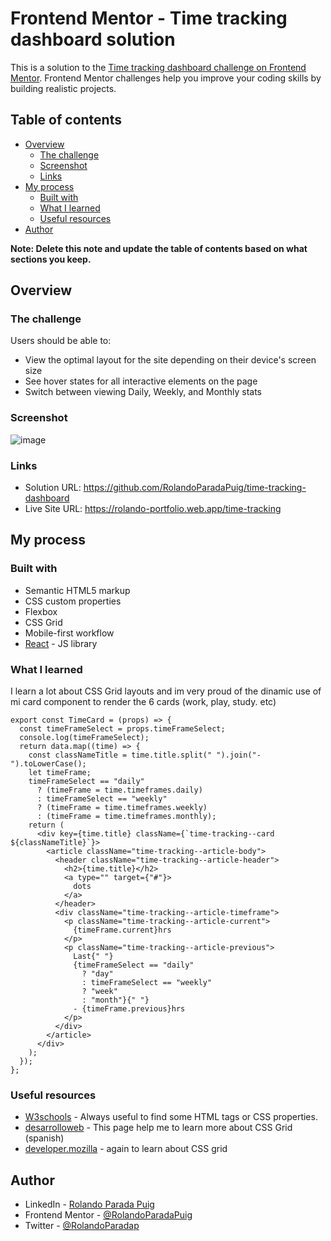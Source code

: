 # Frontend Mentor - Time tracking dashboard solution

This is a solution to the [Time tracking dashboard challenge on Frontend Mentor](https://www.frontendmentor.io/challenges/time-tracking-dashboard-UIQ7167Jw).
Frontend Mentor challenges help you improve your coding skills by building realistic projects. 

## Table of contents

- [Overview](#overview)
  - [The challenge](#the-challenge)
  - [Screenshot](#screenshot)
  - [Links](#links)
- [My process](#my-process)
  - [Built with](#built-with)
  - [What I learned](#what-i-learned)
  - [Useful resources](#useful-resources)
- [Author](#author)

**Note: Delete this note and update the table of contents based on what sections you keep.**

## Overview

### The challenge

Users should be able to:

- View the optimal layout for the site depending on their device's screen size
- See hover states for all interactive elements on the page
- Switch between viewing Daily, Weekly, and Monthly stats

### Screenshot

![image](https://user-images.githubusercontent.com/33847751/173733537-0437f10b-815c-429d-98f4-70330727ad51.png)


### Links

- Solution URL: https://github.com/RolandoParadaPuig/time-tracking-dashboard
- Live Site URL: https://rolando-portfolio.web.app/time-tracking

## My process

### Built with

- Semantic HTML5 markup
- CSS custom properties
- Flexbox
- CSS Grid
- Mobile-first workflow
- [React](https://reactjs.org/) - JS library

### What I learned

I learn a lot about CSS Grid layouts and im very proud of the dinamic use of mi card component to render the 6 cards (work, play, study. etc)

```
export const TimeCard = (props) => {
  const timeFrameSelect = props.timeFrameSelect;
  console.log(timeFrameSelect);
  return data.map((time) => {
    const classNameTitle = time.title.split(" ").join("-").toLowerCase();
    let timeFrame;
    timeFrameSelect == "daily"
      ? (timeFrame = time.timeframes.daily)
      : timeFrameSelect == "weekly"
      ? (timeFrame = time.timeframes.weekly)
      : (timeFrame = time.timeframes.monthly);
    return (
      <div key={time.title} className={`time-tracking--card ${classNameTitle}`}>
        <article className="time-tracking--article-body">
          <header className="time-tracking--article-header">
            <h2>{time.title}</h2>
            <a type="" target={"#"}>
              dots
            </a>
          </header>
          <div className="time-tracking--article-timeframe">
            <p className="time-tracking--article-current">
              {timeFrame.current}hrs
            </p>
            <p className="time-tracking--article-previous">
              Last{" "}
              {timeFrameSelect == "daily"
                ? "day"
                : timeFrameSelect == "weekly"
                ? "week"
                : "month"}{" "}
              - {timeFrame.previous}hrs
            </p>
          </div>
        </article>
      </div>
    );
  });
};
```

### Useful resources

- [W3schools](https://www.w3schools.com/) - Always useful to find some HTML tags or CSS properties.
- [desarrolloweb](https://desarrolloweb.com/articulos/ajustar-filas-columnas-rejilla-css-grid) - This page help me to learn more about CSS Grid (spanish)
- [developer.mozilla](https://developer.mozilla.org/es/docs/Web/CSS/CSS_Grid_Layout) - again to learn about CSS grid 


## Author

- LinkedIn - [Rolando Parada Puig](https://www.linkedin.com/in/rolando-parada-puig)
- Frontend Mentor - [@RolandoParadaPuig](https://www.frontendmentor.io/profile/RolandoParadaPuig)
- Twitter - [@RolandoParadap](https://twitter.com/RolandoParadap)
